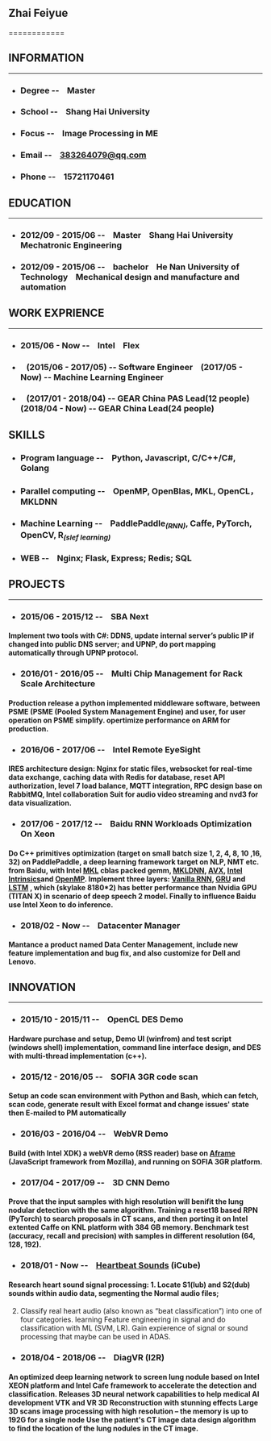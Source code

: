 ## Zhai Feiyue
============

## **INFORMATION**
---------
* ### Degree -- &nbsp;&nbsp; Master
* ### School -- &nbsp;&nbsp; Shang Hai University
* ### Focus -- &nbsp;&nbsp; Image Processing in ME
* ### Email -- &nbsp;&nbsp; 383264079@qq.com
* ### Phone -- &nbsp;&nbsp; 15721170461

## **EDUCATION**
---------
* ### 2012/09 - 2015/06 -- &nbsp;&nbsp; Master &nbsp;&nbsp; Shang Hai University &nbsp;&nbsp;&nbsp;&nbsp;&nbsp;&nbsp;&nbsp;&nbsp;&nbsp; Mechatronic Engineering               
* ### 2012/09 - 2015/06 -- &nbsp;&nbsp; bachelor &nbsp;&nbsp; He Nan University of Technology &nbsp;&nbsp; Mechanical design and manufacture and automation      

## **WORK EXPRIENCE**
----------
* ### 2015/06 - Now -- &nbsp;&nbsp; **Intel** &nbsp;&nbsp; Flex 
* ### &nbsp;&nbsp; (2015/06 - 2017/05) -- **Software Engineer** &nbsp;&nbsp; (2017/05 - Now) -- **Machine Learning Engineer**
* ### &nbsp;&nbsp; (2017/01 - 2018/04) -- **GEAR China PAS Lead(12 people)** (2018/04 - Now) -- **GEAR China Lead(24 people)**

## **SKILLS**
* ### Program language -- &nbsp;&nbsp; **Python**, Javascript, C/C++/C#, Golang
* ### Parallel computing -- &nbsp;&nbsp; OpenMP, OpenBlas, MKL, OpenCL，MKLDNN
* ### Machine Learning -- &nbsp;&nbsp; PaddlePaddle<sub>*(RNN)*</sub>, Caffe, PyTorch, OpenCV, R<sub>*(slef learning)*</sub>
* ### WEB -- &nbsp;&nbsp;  Nginx; Flask, Express; Redis; SQL

## **PROJECTS**
--------------------
* ### 2015/06 - 2015/12 -- &nbsp;&nbsp; **SBA Next**
#### Implement two tools with C#: DDNS, update internal server’s public IP if changed into public DNS server; and UPNP, do port mapping automatically through UPNP protocol. 

* ### 2016/01 - 2016/05 -- &nbsp;&nbsp; **Multi Chip Management for Rack Scale Architecture**
#### Production release a python implemented middleware software, between PSME (PSME (Pooled System Management Engine) and user, for user operation on PSME simplify. opertimize performance on ARM for production.

* ### 2016/06 - 2017/06 -- &nbsp;&nbsp; **Intel Remote EyeSight**
#### IRES architecture design: Nginx for static files, websocket for real-time data exchange, caching data with Redis for database, reset API authorization, level 7 load balance, MQTT integration, RPC design base on RabbitMQ, Intel collaboration Suit for audio video streaming and nvd3 for data visualization.

* ### 2017/06 - 2017/12 -- &nbsp;&nbsp; **Baidu RNN Workloads Optimization On Xeon**
#### Do C++ primitives optimization (target on small batch size 1, 2, 4, 8, 10 ,16, 32) on PaddlePaddle, a deep learning framework target on NLP, NMT etc. from Baidu, with Intel [MKL](https://software.intel.com/en-us/mkl) cblas packed gemm, [MKLDNN](https://github.com/intel/mkl-dnn), [AVX](https://en.wikipedia.org/wiki/Advanced_Vector_Extensions), [Intel Intrinsics](https://software.intel.com/sites/landingpage/IntrinsicsGuide/)and [OpenMP](https://en.wikipedia.org/wiki/OpenMP). Implement three layers: [Vanilla RNN](https://en.wikipedia.org/wiki/Recurrent_neural_network), [GRU](https://en.wikipedia.org/wiki/Gated_recurrent_unit) and [LSTM](https://en.wikipedia.org/wiki/Long_short-term_memory) , which (skylake 8180*2) has better performance than Nvidia GPU (TITAN X) in scenario of deep speech 2 model. Finally to influence Baidu use Intel Xeon to do inference.

* ### 2018/02 - Now -- &nbsp;&nbsp; **Datacenter Manager**
#### Mantance a product named Data Center Management, include new feature implementation and bug fix, and also customize for Dell and Lenovo.

## **INNOVATION**
--------------------
* ### 2015/10 - 2015/11 -- &nbsp;&nbsp; **OpenCL DES Demo**
#### Hardware purchase and setup, Demo UI (winfrom) and test script (windows shell) implementation, command line interface design, and DES with multi-thread implementation (c++).

* ### 2015/12 - 2016/05 -- &nbsp;&nbsp; **SOFIA 3GR code scan**			
#### Setup an code scan environment with Python and Bash, which can fetch, scan code, generate result with Excel format and change issues' state then E-mailed to PM automatically

* ### 2016/03 - 2016/04 -- &nbsp;&nbsp; **WebVR Demo**
#### Build (with Intel XDK) a webVR demo (RSS reader) base on [Aframe](https://aframe.io/) (JavaScript framework from Mozilla), and running on SOFIA 3GR platform.

* ### 2017/04 - 2017/09 -- &nbsp;&nbsp; **3D CNN Demo**
#### Prove that the input samples with high resolution will benifit the lung nodular detection with the same algorithm. Training a reset18 based RPN (PyTorch) to search proposals in CT scans, and then porting it on Intel extented Caffe on KNL platform with 384 GB memory. Benchmark test (accuracy, recall and precision) with samples in different resolution (64, 128, 192). 

* ### 2018/01 - Now -- &nbsp;&nbsp; **[Heartbeat Sounds](https://www.kaggle.com/kinguistics/heartbeat-sounds)** (iCube)
#### Research heart sound signal processing: 1. Locate S1(lub) and S2(dub) sounds within audio data, segmenting the Normal audio files;
2. Classify real heart audio (also known as “beat classification”) into one of four categories. learning Feature engineering in signal and do classification with ML (SVM, LR). Gain expierence of signal or sound processing that maybe can be used in ADAS.  

* ### 2018/04 - 2018/06 -- &nbsp;&nbsp; **DiagVR** (I2R)
#### An optimized deep learning network to screen lung nodule based on Intel XEON platform and Intel Cafe framework to accelerate the detection and classification. Releases 3D neural network capabilities to help medical AI development VTK and VR 3D Reconstruction with stunning effects Large 3D scans image processing with high resolution – the memory is up to 192G for a single node Use the patient's CT image data design algorithm to find the location of the lung nodules in the CT image.

